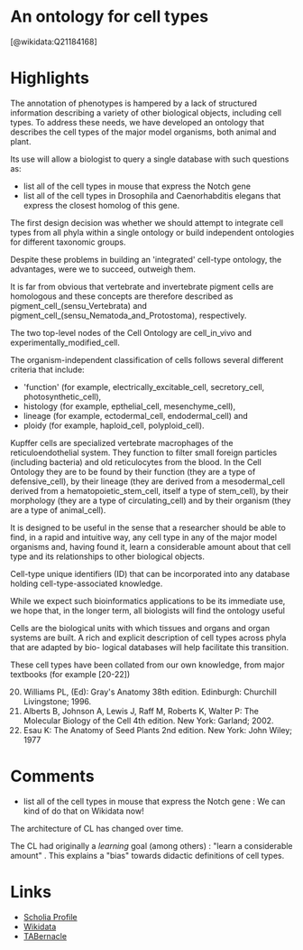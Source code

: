 
An ontology for cell types
==========================
  
  [@wikidata:Q21184168]  

# Highlights

The annotation of  phenotypes is hampered by a lack of structured information describing a variety of other biological objects, including cell types.
To address these needs, we have developed an ontology that describes the cell types of the major model organisms, both animal and plant.

Its use will allow a biologist to query a single database with such questions as:
- list all of the cell types in mouse that express the Notch gene 
- list all of the cell types in Drosophila and Caenorhabditis elegans that express the closest homolog of this gene.

The first design decision was whether we should attempt to integrate cell types from all phyla within a single ontology or build independent ontologies for different taxonomic groups.

Despite these problems in building an 'integrated' cell-type ontology, the advantages, were we to succeed, outweigh them.

It is far from obvious that vertebrate and invertebrate pigment cells are homologous and these concepts are therefore described as pigment_cell_(sensu_Vertebrata) and pigment_cell_(sensu_Nematoda_and_Protostoma), respectively.

The two top-level nodes of the Cell Ontology are cell_in_vivo and experimentally_modified_cell.

The organism-independent classification of cells follows several different criteria that include:
- 'function' (for example, electrically_excitable_cell, secretory_cell, photosynthetic_cell), 
- histology (for example, epthelial_cell, mesenchyme_cell), 
- lineage (for example, ectodermal_cell, endodermal_cell) and 
- ploidy (for example, haploid_cell, polyploid_cell).

Kupffer cells are specialized vertebrate macrophages of the reticuloendothelial system. They function to filter small foreign particles (including bacteria) and old reticulocytes from the blood. In the Cell Ontology they are to be found by their function (they are a type of defensive_cell), by their lineage (they are derived from a mesodermal_cell derived from a hematopoietic_stem_cell, itself a type of stem_cell), by their morphology (they are a type of circulating_cell) and by their organism (they are a type of animal_cell).

It is designed to be useful in the sense that a researcher should be able to find, in a rapid and intuitive way, any cell type in any of the major model organisms and, having found it, learn a considerable amount about that cell type and its relationships to other biological objects.

Cell-type unique identifiers (ID) that can be incorporated into any database holding cell-type-associated knowledge.

While we expect such bioinformatics applications to be its immediate use, we hope that, in the longer term, all biologists will find the ontology useful

Cells are the biological units with which tissues and organs and organ systems are built. A rich and explicit description of cell types across phyla that are adapted by bio- logical databases will help facilitate this transition.

These cell types have been collated from our own knowledge, from major textbooks (for example [20-22])

20. Williams PL, (Ed): Gray's Anatomy 38th edition. Edinburgh: Churchill Livingstone; 1996.
21. Alberts B, Johnson A, Lewis J, Raff M, Roberts K, Walter P: The Molecular Biology of the Cell 4th edition. New York: Garland; 2002.
22. Esau K: The Anatomy of Seed Plants 2nd edition. New York: John Wiley; 1977


# Comments

- list all of the cell types in mouse that express the Notch gene : We can kind of do that on Wikidata now!


The architecture of CL has changed over time. 

The CL had originally a _learning_ goal (among others) : "learn a considerable amount" . This explains a "bias" towards didactic definitions of cell types. 



# Links
  
 * [Scholia Profile](https://scholia.toolforge.org/work/Q21184168)  
 * [Wikidata](https://www.wikidata.org/wiki/Q21184168)  
 * [TABernacle](https://tabernacle.toolforge.org/?#/tab/manual/Q21184168/P921%3BP4510)  
